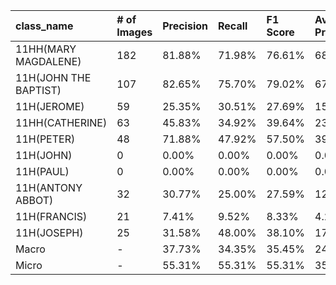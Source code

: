 | class_name            | # of Images   | Precision   | Recall   | F1 Score   | Average Precision   |
|:----------------------|:--------------|:------------|:---------|:-----------|:--------------------|
| 11HH(MARY MAGDALENE)  | 182           | 81.88%      | 71.98%   | 76.61%     | 68.43%              |
| 11H(JOHN THE BAPTIST) | 107           | 82.65%      | 75.70%   | 79.02%     | 67.41%              |
| 11H(JEROME)           | 59            | 25.35%      | 30.51%   | 27.69%     | 15.37%              |
| 11HH(CATHERINE)       | 63            | 45.83%      | 34.92%   | 39.64%     | 23.64%              |
| 11H(PETER)            | 48            | 71.88%      | 47.92%   | 57.50%     | 39.10%              |
| 11H(JOHN)             | 0             | 0.00%       | 0.00%    | 0.00%      | 0.00%               |
| 11H(PAUL)             | 0             | 0.00%       | 0.00%    | 0.00%      | 0.00%               |
| 11H(ANTONY ABBOT)     | 32            | 30.77%      | 25.00%   | 27.59%     | 12.16%              |
| 11H(FRANCIS)          | 21            | 7.41%       | 9.52%    | 8.33%      | 4.24%               |
| 11H(JOSEPH)           | 25            | 31.58%      | 48.00%   | 38.10%     | 17.58%              |
| Macro                 | -             | 37.73%      | 34.35%   | 35.45%     | 24.79%              |
| Micro                 | -             | 55.31%      | 55.31%   | 55.31%     | 35.06%              |
